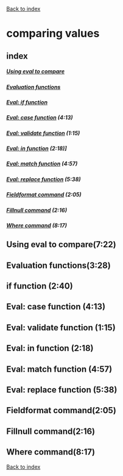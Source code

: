 [Back to index](README.md)
# comparing values
## index
##### [Using eval to compare](#using-eval-to-compare)
##### [Evaluation functions](#evaluation-functions)
##### [Eval: if function](#if-function)
##### [Eval: case function]() (4:13)
##### [Eval: validate function]() (1:15)
##### [Eval: in function]() (2:18)]
##### [Eval: match function]() (4:57)
##### [Eval: replace function]() (5:38)
##### [Fieldformat command](#fieldformat-command) (2:05)
##### [Fillnull command](#fillnull-command) (2:16)
##### [Where command](#where-command) (8:17)





## Using eval to compare(7:22)
## Evaluation functions(3:28)
## if function (2:40)
## Eval: case function (4:13)
## Eval: validate function (1:15)
## Eval: in function (2:18)
## Eval: match function (4:57)
## Eval: replace function (5:38)
## Fieldformat command(2:05)
## Fillnull command(2:16)
## Where command(8:17)


[Back to index](README.md)
